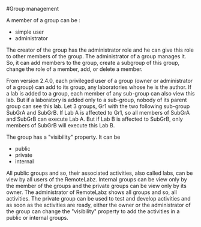 #Group management

A member of a group can be : 

 * simple user
 * administrator

The creator of the group has the administrator role and he can give this role to other members of the group. The administrator of a group manages it. So, it can add members to the group, create a subgroup of this group, change the role of a member, add, or delete a member.

From version 2.4.0, each privileged user of a group (owner or administrator of a group) can add to its group, any laboratories whose he is the author. If a lab is added to a group, each member of any sub-group can also view this lab. But if a laboratory is added only to a sub-group, nobody of its parent group can see this lab.
Let 3 groups, Gr1 with the two following sub-group SubGrA and SubGrB. If Lab A is affected to Gr1, so all members of SubGrA and SubGrB can execute Lab A. But if Lab B is affected to SubGrB, only members of SubGrB will execute this Lab B.

The group has a "visibility" property. It can be 

- public
- private
- internal

All public groups and so, their associated activities, also called labs, can be view by all users of the RemoteLabz.
Internal groups can be view only by the member of the groups and the private groups can be view only by its owner. The administrator of RemoteLabz shows all groups and so, all activities.
The private group can be used to test and develop activities and as soon as the activities are ready, either the owner or the administrator of the group can change the "visibility" property to add the activities in a public or internal groups.